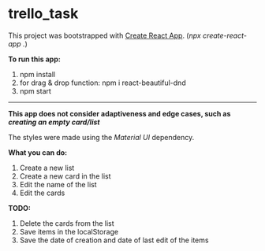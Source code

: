 # trello_task
This project was bootstrapped with [Create React App](https://github.com/facebook/create-react-app). (<i>npx create-react-app .</i>)

<b>To run this app:</b>

1. npm install
2. for drag & drop function:
npm i react-beautiful-dnd
3. npm start
_______________________

<b>This app does not consider adaptiveness and edge cases, such as <i>creating an empty card/list</i></b>

The styles were made using the <i>Material UI</i> dependency.

<b>What you can do:</b>
1. Create a new list
2. Create a new card in the list
3. Edit the name of the list
4. Edit the cards

<b>TODO:</b>
1. Delete the cards from the list
2. Save items in the localStorage
3. Save the date of creation and date of last edit of the items